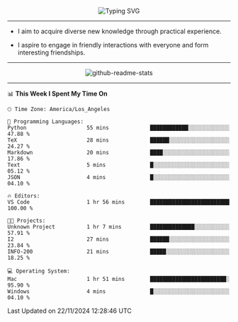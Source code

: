<p align="center">
  <img src="https://readme-typing-svg.demolab.com?font=Fira+Code&weight=500&size=32&duration=2500&pause=1600&center=true&vCenter=true&random=false&width=1024&height=64&lines=Hi+there+%F0%9F%91%8B;I'm+delighted+you+could+make+it+here+%F0%9F%8E%89;I'm+Harry%2C+a+college+student+still+finding+my+way" alt="Typing SVG" />
</p>


---


- I aim to acquire diverse new knowledge through practical experience.

- I aspire to engage in friendly interactions with everyone and form interesting friendships.


---


<p align="center">
  <img src="https://github-readme-stats.vercel.app/api?username=Harry-Jing&show_icons=true" alt="github-readme-stats"/>
</p>


---

<!--START_SECTION:waka-->
📊 **This Week I Spent My Time On** 

```text
🕑︎ Time Zone: America/Los_Angeles

💬 Programming Languages: 
Python                   55 mins             ████████████░░░░░░░░░░░░░   47.88 % 
TeX                      28 mins             ██████░░░░░░░░░░░░░░░░░░░   24.27 % 
Markdown                 20 mins             ████░░░░░░░░░░░░░░░░░░░░░   17.86 % 
Text                     5 mins              █░░░░░░░░░░░░░░░░░░░░░░░░   05.12 % 
JSON                     4 mins              █░░░░░░░░░░░░░░░░░░░░░░░░   04.10 % 

🔥 Editors: 
VS Code                  1 hr 56 mins        █████████████████████████   100.00 % 

🐱‍💻 Projects: 
Unknown Project          1 hr 7 mins         ██████████████░░░░░░░░░░░   57.91 % 
I2                       27 mins             ██████░░░░░░░░░░░░░░░░░░░   23.84 % 
INFO-200                 21 mins             █████░░░░░░░░░░░░░░░░░░░░   18.25 % 

💻 Operating System: 
Mac                      1 hr 51 mins        ████████████████████████░   95.90 % 
Windows                  4 mins              █░░░░░░░░░░░░░░░░░░░░░░░░   04.10 % 
```


 Last Updated on 22/11/2024 12:28:46 UTC
<!--END_SECTION:waka-->
